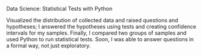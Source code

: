 Data Science: Statistical Tests with Python

Visualized the distribution of collected data and raised questions and hypotheses;
I answered the hypotheses using tests and creating confidence intervals for my samples. 
Finally, I compared two groups of samples and used Python to run statistical tests. Soon, I was able to answer questions in a formal way, not just exploratory.
